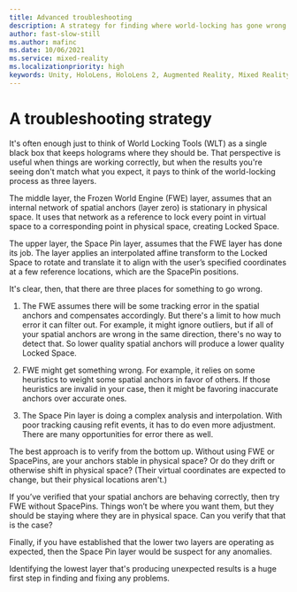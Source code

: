 ```yaml
---
title: Advanced troubleshooting
description: A strategy for finding where world-locking has gone wrong.
author: fast-slow-still
ms.author: mafinc
ms.date: 10/06/2021
ms.service: mixed-reality
ms.localizationpriority: high
keywords: Unity, HoloLens, HoloLens 2, Augmented Reality, Mixed Reality, ARCore, ARKit, development, MRTK
---
```


# A troubleshooting strategy

It's often enough just to think of World Locking Tools (WLT) as a single black box that keeps holograms where they should be. That perspective is useful when things are working correctly, but when the results you're seeing don't match what you expect, it pays to think of the world-locking process as three layers.

The middle layer, the Frozen World Engine (FWE) layer, assumes that an internal network of spatial anchors (layer zero) is stationary in physical space. It uses that network as a reference to lock every point in virtual space to a corresponding point in physical space, creating Locked Space.

The upper layer, the Space Pin layer, assumes that the FWE layer has done its job. The layer applies an interpolated affine transform to the Locked Space to rotate and translate it to align with the user’s specified coordinates at a few reference locations, which are the SpacePin positions.

It's clear, then, that there are three places for something to go wrong.

1. The FWE assumes there will be some tracking error in the spatial anchors and compensates accordingly. But there's a limit to how much error it can filter out. For example, it might ignore outliers, but if all of your spatial anchors are wrong in the same direction, there's no way to detect that. So lower quality spatial anchors will produce a lower quality Locked Space.

1. FWE might get something wrong. For example, it relies on some heuristics to weight some spatial anchors in favor of others. If those heuristics are invalid in your case, then it might be favoring inaccurate anchors over accurate ones.

1. The Space Pin layer is doing a complex analysis and interpolation. With poor tracking causing refit events, it has to do even more adjustment. There are many opportunities for error there as well.

The best approach is to verify from the bottom up. Without using FWE or SpacePins, are your anchors stable in physical space? Or do they drift or otherwise shift in physical space? (Their virtual coordinates are expected to change, but their physical locations aren't.)

If you’ve verified that your spatial anchors are behaving correctly, then try FWE without SpacePins. Things won’t be where you want them, but they should be staying where they are in physical space. Can you verify that that is the case?

Finally, if you have established that the lower two layers are operating as expected, then the Space Pin layer would be suspect for any anomalies.

Identifying the lowest layer that's producing unexpected results is a huge first step in finding and fixing any problems.
